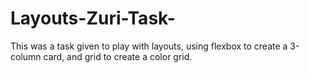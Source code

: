 # Layouts-Zuri-Task-
This was a task given to play with layouts, using flexbox to create a 3-column card, and grid to create a color grid.
